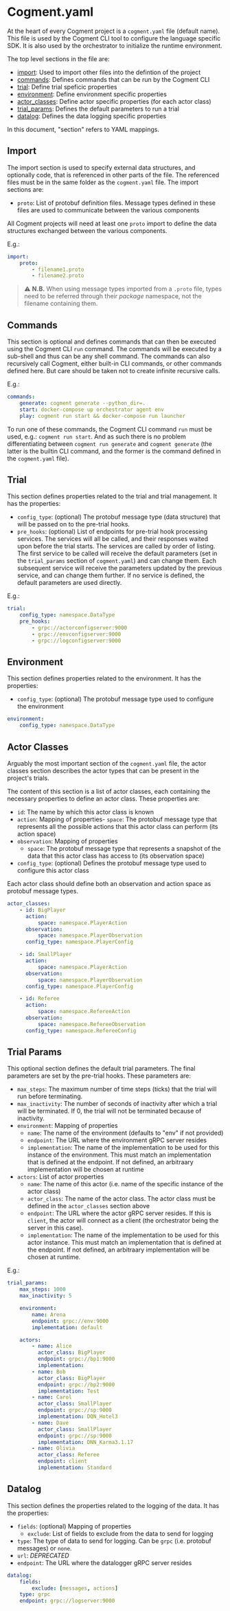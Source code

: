 # Cogment.yaml

At the heart of every Cogment project is a `cogment.yaml` file (default name). This file is used by the Cogment CLI tool to configure the language specific SDK. It is also used by the orchestrator to initialize the runtime environment.

The top level sections in the file are:

-   [import](#import): Used to import other files into the defintion of the project
-   [commands](#commands): Defines commands that can be run by the Cogment CLI
-   [trial](#trial): Define trial speficic properties
-   [environment](#environment): Define environment specific properties
-   [actor_classes](#actor-classes): Define actor specific properties (for each actor class)
-   [trial_params](#trial-params): Defines the default parameters to run a trial
-   [datalog](#datalog): Defines the data logging specific properties

In this document, "section" refers to YAML mappings.

## Import

The import section is used to specify external data structures, and optionally code, that is referenced in other parts of the file. The referenced files must be in the same folder as the `cogment.yaml` file. The import sections are:

-   `proto`: List of protobuf definition files. Message types defined in these files are used to communicate between the various components

All Cogment projects will need at least one `proto` import to define the data structures exchanged between the various components.

E.g.:

```yaml
import:
    proto:
        - filename1.proto
        - filename2.proto
```

> ⚠️ **N.B.** When using message types imported from a `.proto` file, types need to be referred through their _package_ namespace, not the filename containing them.

## Commands

This section is optional and defines commands that can then be executed using the Cogment CLI `run` command. The commands will be executed by a sub-shell and thus can be any shell command. The commands can also recursively call Cogment, either built-in CLI commands, or other commands defined here. But care should be taken not to create infinite recursive calls.

E.g.:

```yaml
commands:
    generate: cogment generate --python_dir=.
    start: docker-compose up orchestrator agent env
    play: cogment run start && docker-compose run launcher
```

To run one of these commands, the Cogment CLI command `run` must be used, e.g.: `cogment run start`. And as such there is no problem differentiating between `cogment run generate` and `cogment generate` (the latter is the builtin CLI command, and the former is the command defined in the `cogment.yaml` file).

## Trial

This section defines properties related to the trial and trial management. It has the properties:

-   `config_type`: (optional) The protobuf message type (data structure) that will be passed on to the pre-trial hooks.
-   `pre_hooks`: (optional) List of endpoints for pre-trial hook processing services. The services will all be called, and their responses waited upon before the trial starts. The services are called by order of listing. The first service to be called will receive the default parameters (set in the `trial_params` section of `cogment.yaml`) and can change them. Each subsequent service will receive the parameters updated by the previous service, and can change them further. If no service is defined, the default parameters are used directly.

E.g.:

```yaml
trial:
    config_type: namespace.DataType
    pre_hooks:
        - grpc://actorconfigserver:9000
        - grpc://envconfigserver:9000
        - grpc://logconfigserver:9000
```

## Environment

This section defines properties related to the environment. It has the properties:

-   `config_type`: (optional) The protobuf message type used to configure the environment

```yaml
environment:
    config_type: namespace.DataType
```

## Actor Classes

Arguably the most important section of the `cogment.yaml` file, the actor classes section describes the actor types that can be present in the project's trials.

The content of this section is a list of actor classes, each containing the necessary properties to define an actor class. These properties are:

-   `id`: The name by which this actor class is known
-   `action`: Mapping of properties- `space`: The protobuf message type that represents all the possible actions that this actor class can perform (its action space)
-   `observation`: Mapping of properties
    -   `space`: The protobuf message type that represents a snapshot of the data that this actor class has access to (its observation space)
-   `config_type`: (optional) Defines the protobuf message type used to configure this actor class

Each actor class should define both an observation and action space as protobuf message types.

```yaml
actor_classes:
    - id: BigPlayer
      action:
          space: namespace.PlayerAction
      observation:
          space: namespace.PlayerObservation
      config_type: namespace.PlayerConfig

    - id: SmallPlayer
      action:
          space: namespace.PlayerAction
      observation:
          space: namespace.PlayerObservation
      config_type: namespace.PlayerConfig

    - id: Referee
      action:
          space: namespace.RefereeAction
      observation:
          space: namespace.RefereeObservation
      config_type: namespace.RefereeConfig
```

## Trial Params

This optional section defines the default trial parameters. The final parameters are set by the pre-trial hooks.
These parameters are:

-   `max_steps`: The maximum number of time steps (ticks) that the trial will run before terminating.
-   `max_inactivity`: The number of seconds of inactivity after which a trial will be terminated. If 0, the trial will not be terminated because of inactivity.
-   `environment`: Mapping of properties
    -   `name`: The name of the environment (defaults to "env" if not provided)
    -   `endpoint`: The URL where the environment gRPC server resides
    -   `implementation`: The name of the implementation to be used for this instance of the environment. This must match an implementation that is defined at the endpoint. If not defined, an arbitraary implementation will be chosen at runtime
-   `actors`: List of actor properties
    -   `name`: The name of this actor (i.e. name of the specific instance of the actor class)
    -   `actor_class`: The name of the actor class. The actor class must be defined in the `actor_classes` section above
    -   `endpoint`: The URL where the actor gRPC server resides. If this is `client`, the actor will connect as a client (the orchestrator being the server in this case).
    -   `implementation`: The name of the implementation to be used for this actor instance. This must match an implementation that is defined at the endpoint. If not defined, an arbitraary implementation will be chosen at runtime.

E.g.:

```yaml
trial_params:
    max_steps: 1000
    max_inactivity: 5

    environment:
        name: Arena
        endpoint: grpc://env:9000
        implementation: default

    actors:
        - name: Alice
          actor_class: BigPlayer
          endpoint: grpc://bp1:9000
          implementation:
        - name: Bob
          actor_class: BigPlayer
          endpoint: grpc://bp2:9000
          implementation: Test
        - name: Carol
          actor_class: SmallPlayer
          endpoint: grpc://sp:9000
          implementation: DQN_Hotel3
        - name: Dave
          actor_class: SmallPlayer
          endpoint: grpc://sp:9000
          implementation: DNN_Karma3.1.17
        - name: Olivia
          actor_class: Referee
          endpoint: client
          implementation: Standard
```

## Datalog

This section defines the properties related to the logging of the data. It has the properties:

-   `fields`: (optional) Mapping of properties
    -   `exclude`: List of fields to exclude from the data to send for logging
-   `type`: The type of data to send for logging. Can be `grpc` (i.e. protobuf messages) or `none`.
-   `url`: *DEPRECATED*
-   `endpoint`: The URL where the datalogger gRPC server resides

```yaml
datalog:
    fields:
        exclude: [messages, actions]
    type: grpc
    endpoint: grpc://logserver:9000
```
